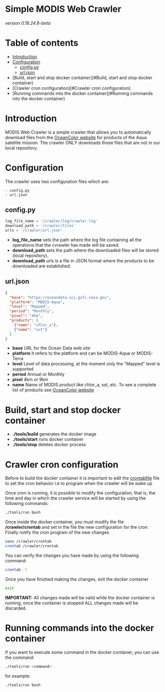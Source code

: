 # Simple MODIS Web Crawler
###### version 0.18.24.8-beta

Table of contents
=================

<!--ts-->
   * [Introduction](#introduction)
   * [Configuration](#configuration)
      * [config.py](#config.py)
      * [url.json](#url.json)
   * [Build, start and stop docker container](#Build, start and stop docker container)
   * [Crawler cron configuration](#Crawler cron configuration)
   * [Running commands into the docker container](#Running commands into the docker container)
<!--te-->

<a name="introduction"></a>
# Introduction

MODIS Web Crawler is a simple crawler that allows you to automatically download files from the [OceanColor website](https://oceancolor.gsfc.nasa.gov/) for products of the Aqua satellite mission. The crawler ONLY downloads those files that are not in our local repository.

# Configuration

The crawler uses two configuration files which are:

```
- config.py
- url.json
```

## config.py


```python
log_file_name = '/crawler/log/crawler.log'
download_path = '/crawler/files'
urls = '/crawler/url.json'
```
- **log_file_name** sets the path where the log file containing all the operations that the cvrawler has made will be saved.
- **download_path** sets the path where the downloaded files will be stored (local repository).
- **download_path** urls is a file in JSON format where the products to be downloaded are established.

## url.json


```json
{
  "base": "https://oceandata.sci.gsfc.nasa.gov",
  "platform": "MODIS-Aqua",
  "level": "Mapped",
  "period": "Monthly",
  "pixel": "4km",
  "products": [
    {"name": "chlor_a"},
    {"name": "sst"}
  ]
}
```

- **base** URL for the Ocean Data web site
- **platform** It refers to the platform and can be MODIS-Aqua or MODIS-Terra
- **level** Level of data processing, at the moment only the "Mapped" level is supported
- **period** Annual or Monthly
- **pixel** 4km or 9km
- **name** Name of MODIS product like chlor_a, sst, etc. To see a complete list of products see [OceanColor website](https://oceancolor.gsfc.nasa.gov/)

# Build, start and stop docker container

- **./tools/build** generates the docker image
- **./tools/start** runs docker container
- **./tools/stop** deletes docker process

# Crawler cron configuration

Before to build the docker container it is important to edit the [crontabfile](crontabfile) file to set the cron behavior i.e to program when the crawler will be wake up

Once cron is running, it is possible to modify the configuration, that is, the time and day in which the crawler service will be started by using  the following commands:

```bash
./tools/run bash
```

Once inside the docker container, you must modify the file **/crawler/crontab** and set in the file the new configuration for the cron. Finally notify the cron program of the new changes

```bash
nano /crawler/crontab
crontab /crawler/crontab
```

You can verify the changes you have made by using the following command:

```bash
crontab -l
```

Once you have finished making the changes, exit the docker container

```bash
exit
```

**IMPORTANT:** All changes made will be valid while the docker container is running, once the container is stopped ALL changes made will be discarded.

# Running commands into the docker container

If you want to execute some command in the docker container, you can use the command:

```bash
./tools/run <command>
```

for example:

```bash
./tools/run bash
```
